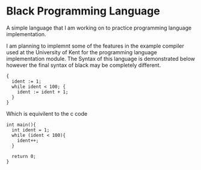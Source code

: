 # Black Programming Language
A simple language that I am working on to practice programming language implementation.

I am planning to implemnt some of the features in the example compiler used at the 
University of Kent for the programming language implementation module.  The Syntax 
of this language is demonstrated below however the final syntax of black may be 
completely different. 
```
{
  ident := 1;
  while ident < 100; {
    ident := ident + 1;
  }
}
```

Which is equivilent to the c code
```
int main(){
  int ident = 1;
  while (ident < 100){
    ident++;
  }
  
  return 0;
}
```
